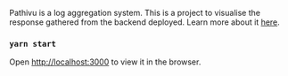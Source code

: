 
Pathivu is a log aggregation system. This is a project to visualise the response gathered from the backend deployed. Learn more about it [here](https://github.com/pathivu/pathivu).

### `yarn start`

Open [http://localhost:3000](http://localhost:3000) to view it in the browser.

